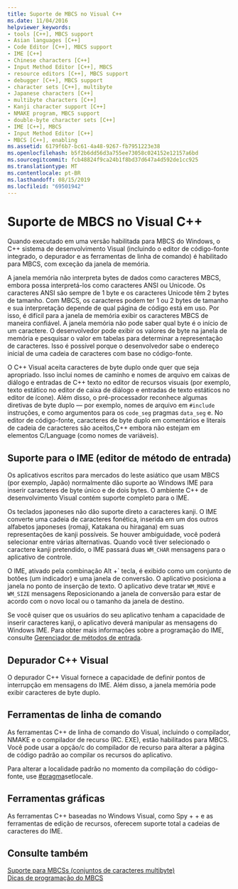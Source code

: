 ```yaml
---
title: Suporte de MBCS no Visual C++
ms.date: 11/04/2016
helpviewer_keywords:
- tools [C++], MBCS support
- Asian languages [C++]
- Code Editor [C++], MBCS support
- IME [C++]
- Chinese characters [C++]
- Input Method Editor [C++], MBCS
- resource editors [C++], MBCS support
- debugger [C++], MBCS support
- character sets [C++], multibyte
- Japanese characters [C++]
- multibyte characters [C++]
- Kanji character support [C++]
- NMAKE program, MBCS support
- double-byte character sets [C++]
- IME [C++], MBCS
- Input Method Editor [C++]
- MBCS [C++], enabling
ms.assetid: 6179f6b7-bc61-4a48-9267-fb7951223e38
ms.openlocfilehash: b5f2b6dd56d3a755ee73058c024152e12157a6bd
ms.sourcegitcommit: fcb48824f9ca24b1f8bd37d647a4d592de1cc925
ms.translationtype: MT
ms.contentlocale: pt-BR
ms.lasthandoff: 08/15/2019
ms.locfileid: "69501942"
---
```

# <a name="mbcs-support-in-visual-c"></a>Suporte de MBCS no Visual C++

Quando executado em uma versão habilitada para MBCS do Windows, o C++ sistema de desenvolvimento Visual (incluindo o editor de código-fonte integrado, o depurador e as ferramentas de linha de comando) é habilitado para MBCS, com exceção da janela de memória.

A janela memória não interpreta bytes de dados como caracteres MBCS, embora possa interpretá-los como caracteres ANSI ou Unicode. Os caracteres ANSI são sempre de 1 byte e os caracteres Unicode têm 2 bytes de tamanho. Com MBCS, os caracteres podem ter 1 ou 2 bytes de tamanho e sua interpretação depende de qual página de código está em uso. Por isso, é difícil para a janela de memória exibir os caracteres MBCS de maneira confiável. A janela memória não pode saber qual byte é o início de um caractere. O desenvolvedor pode exibir os valores de byte na janela de memória e pesquisar o valor em tabelas para determinar a representação de caracteres. Isso é possível porque o desenvolvedor sabe o endereço inicial de uma cadeia de caracteres com base no código-fonte.

O C++ Visual aceita caracteres de byte duplo onde quer que seja apropriado. Isso inclui nomes de caminho e nomes de arquivo em caixas de diálogo e entradas de C++ texto no editor de recursos visuais (por exemplo, texto estático no editor de caixa de diálogo e entradas de texto estáticos no editor de ícone). Além disso, o pré-processador reconhece algumas diretivas de byte duplo — por exemplo, nomes de arquivo em `#include` instruções, e como argumentos para os `code_seg` pragmas `data_seg` e. No editor de código-fonte, caracteres de byte duplo em comentários e literais de cadeia de caracteres são aceitos,C++ embora não estejam em elementos C/Language (como nomes de variáveis).

##  <a name="_core_support_for_the_input_method_editor_.28.ime.29"></a>Suporte para o IME (editor de método de entrada)

Os aplicativos escritos para mercados do leste asiático que usam MBCS (por exemplo, Japão) normalmente dão suporte ao Windows IME para inserir caracteres de byte único e de dois bytes. O ambiente C++ de desenvolvimento Visual contém suporte completo para o IME.

Os teclados japoneses não dão suporte direto a caracteres kanji. O IME converte uma cadeia de caracteres fonética, inserida em um dos outros alfabetos japoneses (romaji, Katakana ou hiragana) em suas representações de kanji possíveis. Se houver ambiguidade, você poderá selecionar entre várias alternativas. Quando você tiver selecionado o caractere kanji pretendido, o IME passará duas `WM_CHAR` mensagens para o aplicativo de controle.

O IME, ativado pela combinação Alt +\` tecla, é exibido como um conjunto de botões (um indicador) e uma janela de conversão. O aplicativo posiciona a janela no ponto de inserção de texto. O aplicativo deve tratar `WM_MOVE` e `WM_SIZE` mensagens Reposicionando a janela de conversão para estar de acordo com o novo local ou o tamanho da janela de destino.

Se você quiser que os usuários do seu aplicativo tenham a capacidade de inserir caracteres kanji, o aplicativo deverá manipular as mensagens do Windows IME. Para obter mais informações sobre a programação do IME, consulte [Gerenciador de métodos de entrada](/windows/win32/intl/input-method-manager).

## <a name="visual-c-debugger"></a>Depurador C++ Visual

O depurador C++ Visual fornece a capacidade de definir pontos de interrupção em mensagens do IME. Além disso, a janela memória pode exibir caracteres de byte duplo.

## <a name="command-line-tools"></a>Ferramentas de linha de comando

As ferramentas C++ de linha de comando do Visual, incluindo o compilador, NMAKE e o compilador de recurso (RC. EXE), estão habilitados para MBCS. Você pode usar a opção/c do compilador de recurso para alterar a página de código padrão ao compilar os recursos do aplicativo.

Para alterar a localidade padrão no momento da compilação do código-fonte, use [#pragma](../preprocessor/setlocale.md)setlocale.

## <a name="graphical-tools"></a>Ferramentas gráficas

As ferramentas C++ baseadas no Windows Visual, como Spy + + e as ferramentas de edição de recursos, oferecem suporte total a cadeias de caracteres do IME.

## <a name="see-also"></a>Consulte também

[Suporte para MBCSs (conjuntos de caracteres multibyte)](../text/support-for-multibyte-character-sets-mbcss.md)<br/>
[Dicas de programação do MBCS](../text/mbcs-programming-tips.md)
